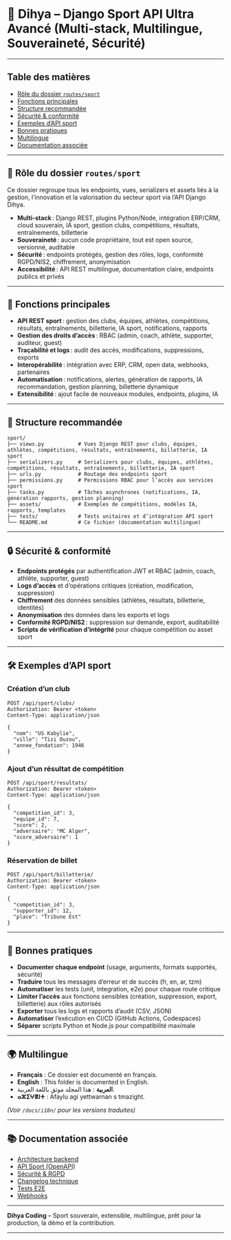 # 🏅 Dihya – Django Sport API Ultra Avancé (Multi-stack, Multilingue, Souveraineté, Sécurité)

---

## Table des matières

- [Rôle du dossier `routes/sport`](#rôle-du-dossier-routessport)
- [Fonctions principales](#fonctions-principales)
- [Structure recommandée](#structure-recommandée)
- [Sécurité & conformité](#sécurité--conformité)
- [Exemples d’API sport](#exemples-dapi-sport)
- [Bonnes pratiques](#bonnes-pratiques)
- [Multilingue](#multilingue)
- [Documentation associée](#documentation-associée)

---

## 🏅 Rôle du dossier `routes/sport`

Ce dossier regroupe tous les endpoints, vues, serializers et assets liés à la gestion, l’innovation et la valorisation du secteur sport via l’API Django Dihya.

- **Multi-stack** : Django REST, plugins Python/Node, intégration ERP/CRM, cloud souverain, IA sport, gestion clubs, compétitions, résultats, entraînements, billetterie
- **Souveraineté** : aucun code propriétaire, tout est open source, versionné, auditable
- **Sécurité** : endpoints protégés, gestion des rôles, logs, conformité RGPD/NIS2, chiffrement, anonymisation
- **Accessibilité** : API REST multilingue, documentation claire, endpoints publics et privés

---

## 🧠 Fonctions principales

- **API REST sport** : gestion des clubs, équipes, athlètes, compétitions, résultats, entraînements, billetterie, IA sport, notifications, rapports
- **Gestion des droits d’accès** : RBAC (admin, coach, athlète, supporter, auditeur, guest)
- **Traçabilité et logs** : audit des accès, modifications, suppressions, exports
- **Interopérabilité** : intégration avec ERP, CRM, open data, webhooks, partenaires
- **Automatisation** : notifications, alertes, génération de rapports, IA recommandation, gestion planning, billetterie dynamique
- **Extensibilité** : ajout facile de nouveaux modules, endpoints, plugins, IA

---

## 📁 Structure recommandée

```
sport/
├── views.py           # Vues Django REST pour clubs, équipes, athlètes, compétitions, résultats, entraînements, billetterie, IA sport
├── serializers.py     # Serializers pour clubs, équipes, athlètes, compétitions, résultats, entraînements, billetterie, IA sport
├── urls.py            # Routage des endpoints sport
├── permissions.py     # Permissions RBAC pour l’accès aux services sport
├── tasks.py           # Tâches asynchrones (notifications, IA, génération rapports, gestion planning)
├── assets/            # Exemples de compétitions, modèles IA, rapports, templates
├── tests/             # Tests unitaires et d’intégration API sport
└── README.md          # Ce fichier (documentation multilingue)
```

---

## 🔒 Sécurité & conformité

- **Endpoints protégés** par authentification JWT et RBAC (admin, coach, athlète, supporter, guest)
- **Logs d’accès** et d’opérations critiques (création, modification, suppression)
- **Chiffrement** des données sensibles (athlètes, résultats, billetterie, identités)
- **Anonymisation** des données dans les exports et logs
- **Conformité RGPD/NIS2** : suppression sur demande, export, auditabilité
- **Scripts de vérification d’intégrité** pour chaque compétition ou asset sport

---

## 🛠️ Exemples d’API sport

### Création d’un club

```http
POST /api/sport/clubs/
Authorization: Bearer <token>
Content-Type: application/json

{
  "nom": "US Kabylie",
  "ville": "Tizi Ouzou",
  "annee_fondation": 1946
}
```

### Ajout d’un résultat de compétition

```http
POST /api/sport/resultats/
Authorization: Bearer <token>
Content-Type: application/json

{
  "competition_id": 3,
  "equipe_id": 7,
  "score": 2,
  "adversaire": "MC Alger",
  "score_adversaire": 1
}
```

### Réservation de billet

```http
POST /api/sport/billetterie/
Authorization: Bearer <token>
Content-Type: application/json

{
  "competition_id": 3,
  "supporter_id": 12,
  "place": "Tribune Est"
}
```

---

## 📝 Bonnes pratiques

- **Documenter chaque endpoint** (usage, arguments, formats supportés, sécurité)
- **Traduire** tous les messages d’erreur et de succès (fr, en, ar, tzm)
- **Automatiser** les tests (unit, integration, e2e) pour chaque route critique
- **Limiter l’accès** aux fonctions sensibles (création, suppression, export, billetterie) aux rôles autorisés
- **Exporter** tous les logs et rapports d’audit (CSV, JSON)
- **Automatiser** l’exécution en CI/CD (GitHub Actions, Codespaces)
- **Séparer** scripts Python et Node.js pour compatibilité maximale

---

## 🌍 Multilingue

- **Français** : Ce dossier est documenté en français.
- **English** : This folder is documented in English.
- **العربية** : هذا المجلد موثق باللغة العربية.
- **ⴰⵣⵉⵖⴻⵏⵜ** : Afaylu agi yettwarnan s tmazight.

*(Voir `/docs/i18n/` pour les versions traduites)*

---

## 📚 Documentation associée

- [Architecture backend](../../../../docs/architecture.md)
- [API Sport (OpenAPI)](../../../../docs/openapi.yaml)
- [Sécurité & RGPD](../../../../SECURITY.md)
- [Changelog technique](../../../../TECHNICAL_CHANGELOG.md)
- [Tests E2E](../../../../E2E_TESTS_GUIDE.md)
- [Webhooks](../../../../WEBHOOKS_GUIDE.md)

---

**Dihya Coding** – Sport souverain, extensible, multilingue, prêt pour la production, la démo et la contribution.

---
